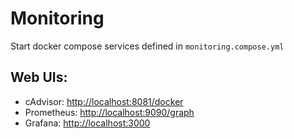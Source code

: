 # Monitoring

Start docker compose services defined in `monitoring.compose.yml`

## Web UIs:
* cAdvisor: [http://localhost:8081/docker](http://localhost:8081/docker)
* Prometheus: [http://localhost:9090/graph](http://localhost:9090/graph)
* Grafana: [http://localhost:3000](http://localhost:3000)